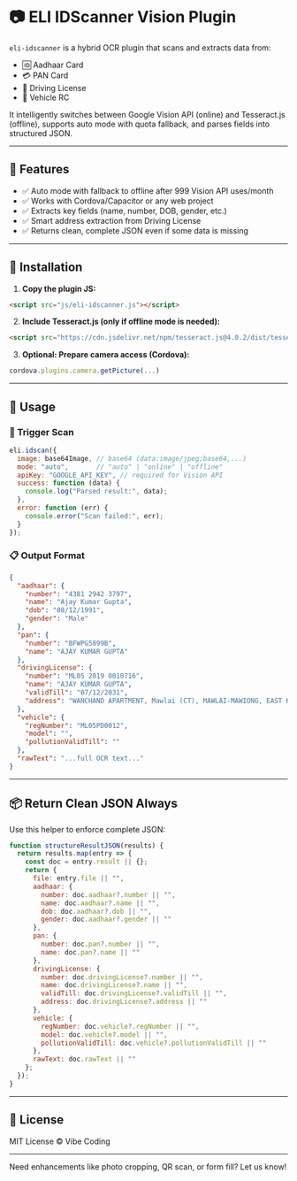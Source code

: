 # 📷 ELI IDScanner Vision Plugin

`eli-idscanner` is a hybrid OCR plugin that scans and extracts data from:

* 🆔 Aadhaar Card
* 💳 PAN Card
* 🚗 Driving License
* 🛵 Vehicle RC

It intelligently switches between Google Vision API (online) and Tesseract.js (offline), supports auto mode with quota fallback, and parses fields into structured JSON.

---

## 🚀 Features

* ✅ Auto mode with fallback to offline after 999 Vision API uses/month
* ✅ Works with Cordova/Capacitor or any web project
* ✅ Extracts key fields (name, number, DOB, gender, etc.)
* ✅ Smart address extraction from Driving License
* ✅ Returns clean, complete JSON even if some data is missing

---

## 🔧 Installation

1. **Copy the plugin JS:**

```html
<script src="js/eli-idscanner.js"></script>
```

2. **Include Tesseract.js (only if offline mode is needed):**

```html
<script src="https://cdn.jsdelivr.net/npm/tesseract.js@4.0.2/dist/tesseract.min.js"></script>
```

3. **Optional: Prepare camera access (Cordova):**

```js
cordova.plugins.camera.getPicture(...)
```

---

## 🧠 Usage

### 📸 Trigger Scan

```js
eli.idscan({
  image: base64Image, // base64 (data:image/jpeg;base64,...)
  mode: "auto",       // "auto" | "online" | "offline"
  apiKey: "GOOGLE_API_KEY", // required for Vision API
  success: function (data) {
    console.log("Parsed result:", data);
  },
  error: function (err) {
    console.error("Scan failed:", err);
  }
});
```

### 📋 Output Format

```json
{
  "aadhaar": {
    "number": "4381 2942 3797",
    "name": "Ajay Kumar Gupta",
    "dob": "08/12/1991",
    "gender": "Male"
  },
  "pan": {
    "number": "BFWPG5899B",
    "name": "AJAY KUMAR GUPTA"
  },
  "drivingLicense": {
    "number": "ML05 2019 0010716",
    "name": "AJAY KUMAR GUPTA",
    "validTill": "07/12/2031",
    "address": "WANCHAND APARTMENT, Mawlai (CT), MAWLAI-MAWIONG, EAST KHASI HILL, ML, 793017"
  },
  "vehicle": {
    "regNumber": "ML05PD0012",
    "model": "",
    "pollutionValidTill": ""
  },
  "rawText": "...full OCR text..."
}
```

---

## 📦 Return Clean JSON Always

Use this helper to enforce complete JSON:

```js
function structureResultJSON(results) {
  return results.map(entry => {
    const doc = entry.result || {};
    return {
      file: entry.file || "",
      aadhaar: {
        number: doc.aadhaar?.number || "",
        name: doc.aadhaar?.name || "",
        dob: doc.aadhaar?.dob || "",
        gender: doc.aadhaar?.gender || ""
      },
      pan: {
        number: doc.pan?.number || "",
        name: doc.pan?.name || ""
      },
      drivingLicense: {
        number: doc.drivingLicense?.number || "",
        name: doc.drivingLicense?.name || "",
        validTill: doc.drivingLicense?.validTill || "",
        address: doc.drivingLicense?.address || ""
      },
      vehicle: {
        regNumber: doc.vehicle?.regNumber || "",
        model: doc.vehicle?.model || "",
        pollutionValidTill: doc.vehicle?.pollutionValidTill || ""
      },
      rawText: doc.rawText || ""
    };
  });
}
```

---

## 📎 License

MIT License © Vibe Coding

---

Need enhancements like photo cropping, QR scan, or form fill? Let us know!
